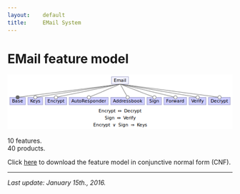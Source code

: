 ```yaml
---
layout:    default
title:     EMail System
---
```

# EMail feature model

![email feature model][fmEmail]

10 features.  
40 products.

Click [here][cnfEmail] to download the feature model in conjunctive normal form (CNF).

---

_Last update: January 15th., 2016._


[fmEmail]:  ../../assets/fmEmail.png
[cnfEmail]: CNF_email.txt










<script>
  (function(i,s,o,g,r,a,m){i['GoogleAnalyticsObject']=r;i[r]=i[r]||function(){
  (i[r].q=i[r].q||[]).push(arguments)},i[r].l=1*new Date();a=s.createElement(o),
  m=s.getElementsByTagName(o)[0];a.async=1;a.src=g;m.parentNode.insertBefore(a,m)
  })(window,document,'script','https://www.google-analytics.com/analytics.js','ga');

  ga('create', 'UA-91211747-1', 'auto');
  ga('send', 'pageview');

</script>

